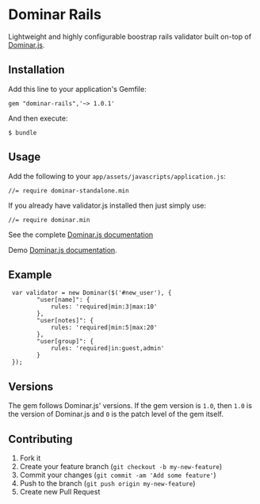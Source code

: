 Dominar Rails
====

Lightweight and highly configurable boostrap rails validator built on-top of [Dominar.js](https://github.com/garygreen/dominar).

## Installation

Add this line to your application's Gemfile:

    gem "dominar-rails",'~> 1.0.1'

And then execute:

    $ bundle

## Usage

Add the following to your `app/assets/javascripts/application.js`:

    //= require dominar-standalone.min

If you already have validator.js installed then just simply use:

    //= require dominar.min


See the complete [Dominar.js documentation](https://github.com/garygreen/dominar)

Demo [Dominar.js documentation](http://garygreen.github.io/dominar/).

## Example

     var validator = new Dominar($('#new_user'), {
            "user[name]": {
                rules: 'required|min:3|max:10'
            },
            "user[notes]": {
                rules: 'required|min:5|max:20'
            },
            "user[group]": {
                rules: 'required|in:guest,admin'
            }
     });


## Versions

The gem follows Dominar.js' versions. If the gem version is `1.0`, then `1.0` is the version of Dominar.js and `0`
is the patch level of the gem itself.

## Contributing

1. Fork it
2. Create your feature branch (`git checkout -b my-new-feature`)
3. Commit your changes (`git commit -am 'Add some feature'`)
4. Push to the branch (`git push origin my-new-feature`)
5. Create new Pull Request
